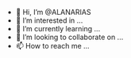 - 👋 Hi, I’m @ALANARIAS
- 👀 I’m interested in ...
- 🌱 I’m currently learning ...
- 💞️ I’m looking to collaborate on ...
- 📫 How to reach me ...

<!---
ALANARIAS/ALANARIAS is a ✨ special ✨ repository because its `README.md` (this file) appears on your GitHub profile.
You can click the Preview link to take a look at your changes.
--->
